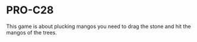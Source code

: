 # PRO-C28
This game is about plucking mangos you need to drag the stone and hit the mangos of the trees.

